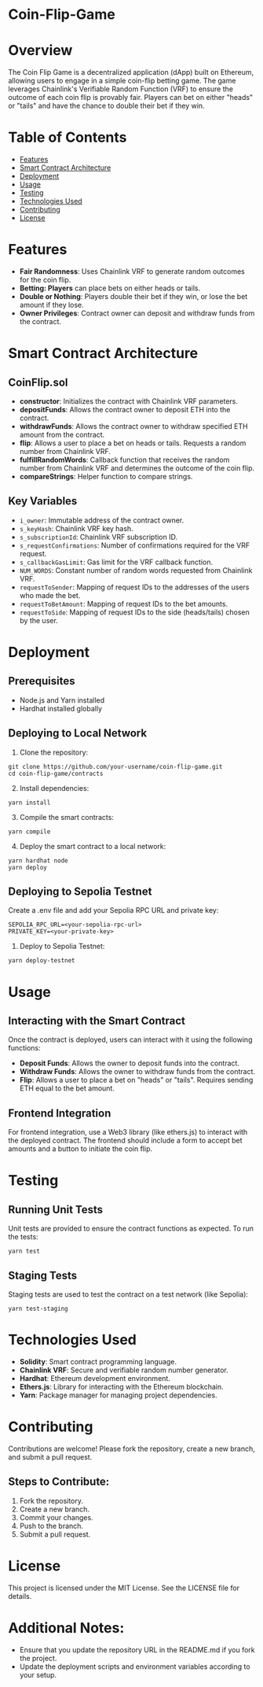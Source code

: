 # Coin-Flip-Game
# Overview
The Coin Flip Game is a decentralized application (dApp) built on Ethereum, allowing users to engage in a simple coin-flip betting game. The game leverages Chainlink's Verifiable Random Function (VRF) to ensure the outcome of each coin flip is provably fair. Players can bet on either "heads" or "tails" and have the chance to double their bet if they win.

# Table of Contents
- [Features](https://github.com/Rodda-Goutham/Coin-Flip-Game/edit/main/README.md#features)
- [Smart Contract Architecture](https://github.com/Rodda-Goutham/Coin-Flip-Game/edit/main/README.md#smart-contract-architecture)
- [Deployment](https://github.com/Rodda-Goutham/Coin-Flip-Game/edit/main/README.md#deployment)
- [Usage](https://github.com/Rodda-Goutham/Coin-Flip-Game/edit/main/README.md#usage)
- [Testing](https://github.com/Rodda-Goutham/Coin-Flip-Game/edit/main/README.md#testing)
- [Technologies Used](https://github.com/Rodda-Goutham/Coin-Flip-Game/edit/main/README.md#technologies-used)
- [Contributing](https://github.com/Rodda-Goutham/Coin-Flip-Game/edit/main/README.md#contributing)
- [License](https://github.com/Rodda-Goutham/Coin-Flip-Game/edit/main/README.md#license)
# Features
- **Fair Randomness**: Uses Chainlink VRF to generate random outcomes for the coin flip.
- **Betting: Players** can place bets on either heads or tails.
- **Double or Nothing**: Players double their bet if they win, or lose the bet amount if they lose.
- **Owner Privileges**: Contract owner can deposit and withdraw funds from the contract.
# Smart Contract Architecture
## CoinFlip.sol
- **constructor**: Initializes the contract with Chainlink VRF parameters.
- **depositFunds**: Allows the contract owner to deposit ETH into the contract.
- **withdrawFunds**: Allows the contract owner to withdraw specified ETH amount from the contract.
- **flip**: Allows a user to place a bet on heads or tails. Requests a random number from Chainlink VRF.
- **fulfillRandomWords**: Callback function that receives the random number from Chainlink VRF and determines the outcome of the coin flip.
- **compareStrings**: Helper function to compare strings.
## Key Variables
- ```i_owner```: Immutable address of the contract owner.
- ```s_keyHash```: Chainlink VRF key hash.
- ```s_subscriptionId```: Chainlink VRF subscription ID.
- ```s_requestConfirmations```: Number of confirmations required for the VRF request.
- ```s_callbackGasLimit```: Gas limit for the VRF callback function.
- ```NUM_WORDS```: Constant number of random words requested from Chainlink VRF.
- ```requestToSender```: Mapping of request IDs to the addresses of the users who made the bet.
- ```requestToBetAmount```: Mapping of request IDs to the bet amounts.
- ```requestToSide```: Mapping of request IDs to the side (heads/tails) chosen by the user.
# Deployment
## Prerequisites
- Node.js and Yarn installed
- Hardhat installed globally
## Deploying to Local Network
1. Clone the repository:
```
git clone https://github.com/your-username/coin-flip-game.git
cd coin-flip-game/contracts
```
2. Install dependencies:
```
yarn install
```
3. Compile the smart contracts:
```
yarn compile
```
4. Deploy the smart contract to a local network:
```
yarn hardhat node
yarn deploy
```
##  Deploying to Sepolia Testnet
Create a .env file and add your Sepolia RPC URL and private key:
```
SEPOLIA_RPC_URL=<your-sepolia-rpc-url>
PRIVATE_KEY=<your-private-key>
```
1. Deploy to Sepolia Testnet:
```
yarn deploy-testnet
```
# Usage
## Interacting with the Smart Contract
Once the contract is deployed, users can interact with it using the following functions:
- **Deposit Funds**: Allows the owner to deposit funds into the contract.
- **Withdraw Funds**: Allows the owner to withdraw funds from the contract.
- **Flip**: Allows a user to place a bet on "heads" or "tails". Requires sending ETH equal to the bet amount.
## Frontend Integration
For frontend integration, use a Web3 library (like ethers.js) to interact with the deployed contract. The frontend should include a form to accept bet amounts and a button to initiate the coin flip.
# Testing
## Running Unit Tests
Unit tests are provided to ensure the contract functions as expected. To run the tests:
```
yarn test
```
## Staging Tests
Staging tests are used to test the contract on a test network (like Sepolia):
```
yarn test-staging
```
# Technologies Used
- **Solidity**: Smart contract programming language.
- **Chainlink VRF**: Secure and verifiable random number generator.
- **Hardhat**: Ethereum development environment.
- **Ethers.js**: Library for interacting with the Ethereum blockchain.
- **Yarn**: Package manager for managing project dependencies.
# Contributing
Contributions are welcome! Please fork the repository, create a new branch, and submit a pull request.
## Steps to Contribute:
1. Fork the repository.
2. Create a new branch.
3. Commit your changes.
4. Push to the branch.
5. Submit a pull request.
# License
This project is licensed under the MIT License. See the LICENSE file for details.
# Additional Notes:
- Ensure that you update the repository URL in the README.md if you fork the project.
- Update the deployment scripts and environment variables according to your setup.
